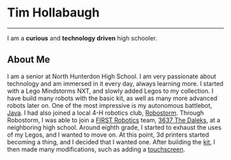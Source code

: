 # Tim Hollabaugh
---

I am a **curious** and **technology driven** high schooler.

## About Me

I am a senior at North Hunterdon High School. I am very passionate about technology and am immersed in it every day, always learning more. I started with a Lego Mindstorms NXT, and slowly added Legos to my collection. I have build many robots with the basic kit, as well as many more advanced robots later on. One of the most impressive is my autonomous battlebot, [Java](battlebots.md#java). I had also joined a local 4-H robotics club, [Robostorm](robostorm.md). Through Robostorm, I was able to join a [FIRST Robotics](http://www.firstinspires.org/robotics/frc) team, [3637 The Daleks](daleks.md), at a neighboring high school. Around eighth grade, I started to exhaust the uses of my Legos, and I wanted to move on. At this point, 3d printers started becoming a thing, and I decided that I wanted one. After building the [kit](3dprinter.md), I then made many modifications, such as adding a [touchscreen](3dprinter.md#touchscreen).
